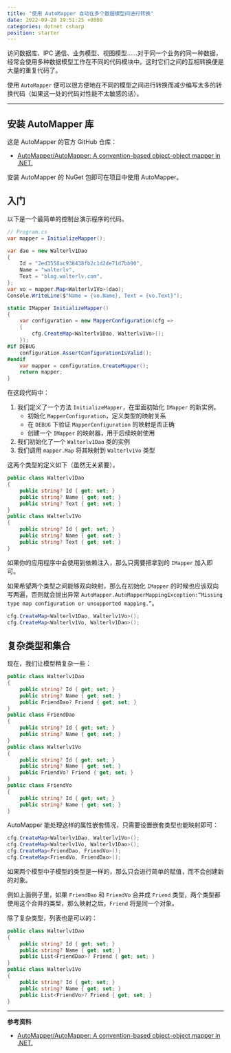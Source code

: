 ```yaml
---
title: "使用 AutoMapper 自动在多个数据模型间进行转换"
date: 2022-09-20 19:51:25 +0800
categories: dotnet csharp
position: starter
---
```


访问数据库、IPC 通信、业务模型、视图模型……对于同一个业务的同一种数据，经常会使用多种数据模型工作在不同的代码模块中。这时它们之间的互相转换便是大量的重复代码了。

使用 `AutoMapper` 便可以很方便地在不同的模型之间进行转换而减少编写太多的转换代码（如果这一处的代码对性能不太敏感的话）。

---

<div id="toc"></div>

## 安装 AutoMapper 库

这是 AutoMapper 的官方 GitHub 仓库：

- [AutoMapper/AutoMapper: A convention-based object-object mapper in .NET.](https://github.com/AutoMapper/AutoMapper)

安装 AutoMapper 的 NuGet 包即可在项目中使用 AutoMapper。

## 入门

以下是一个最简单的控制台演示程序的代码。

```csharp
// Program.cs
var mapper = InitializeMapper();

var dao = new Walterlv1Dao
{
    Id = "2ed3558ac938438fb2c1d2de71d7bb90",
    Name = "walterlv",
    Text = "blog.walterlv.com",
};
var vo = mapper.Map<Walterlv1Vo>(dao);
Console.WriteLine($"Name = {vo.Name}, Text = {vo.Text}");

static IMapper InitializeMapper()
{
    var configuration = new MapperConfiguration(cfg =>
    {
        cfg.CreateMap<Walterlv1Dao, Walterlv1Vo>();
    });
#if DEBUG
    configuration.AssertConfigurationIsValid();
#endif
    var mapper = configuration.CreateMapper();
    return mapper;
}
```

在这段代码中：

1. 我们定义了一个方法 `InitializeMapper`，在里面初始化 `IMapper` 的新实例。
    - 初始化 `MapperConfiguration`，定义类型的映射关系
    - 在 `DEBUG` 下验证 `MapperConfiguration` 的映射是否正确
    - 创建一个 `IMapper` 的映射器，用于后续映射使用
2. 我们初始化了一个 `Walterlv1Dao` 类的实例
3. 我们调用 `mapper.Map` 将其映射到 `Walterlv1Vo` 类型

这两个类型的定义如下（虽然无关紧要）。

```csharp
public class Walterlv1Dao
{
    public string? Id { get; set; }
    public string? Name { get; set; }
    public string? Text { get; set; }
}
public class Walterlv1Vo
{
    public string? Id { get; set; }
    public string? Name { get; set; }
    public string? Text { get; set; }
}
```

如果你的应用程序中会使用到依赖注入，那么只需要把拿到的 `IMapper` 加入即可。

如果希望两个类型之间能够双向映射，那么在初始化 `IMapper` 的时候也应该双向写两遍，否则就会抛出异常 `AutoMapper.AutoMapperMappingException:“Missing type map configuration or unsupported mapping.”`。

```csharp
cfg.CreateMap<Walterlv1Dao, Walterlv1Vo>();
cfg.CreateMap<Walterlv1Vo, Walterlv1Dao>();
```

## 复杂类型和集合

现在，我们让模型稍复杂一些：

```csharp
public class Walterlv1Dao
{
    public string? Id { get; set; }
    public string? Name { get; set; }
    public FriendDao? Friend { get; set; }
}
public class FriendDao
{
    public string? Id { get; set; }
    public string? Name { get; set; }
}
public class Walterlv1Vo
{
    public string? Id { get; set; }
    public string? Name { get; set; }
    public FriendVo? Friend { get; set; }
}
public class FriendVo
{
    public string? Id { get; set; }
    public string? Name { get; set; }
}
```

AutoMapper 能处理这样的属性嵌套情况，只需要设置嵌套类型也能映射即可：

```csharp
cfg.CreateMap<Walterlv1Dao, Walterlv1Vo>();
cfg.CreateMap<Walterlv1Vo, Walterlv1Dao>();
cfg.CreateMap<FriendDao, FriendVo>();
cfg.CreateMap<FriendVo, FriendDao>();
```

如果两个模型中子模型的类型是一样的，那么只会进行简单的赋值，而不会创建新的对象。

例如上面例子里，如果 `FriendDao` 和 `FriendVo` 合并成 `Friend` 类型，两个类型都使用这个合并的类型，那么映射之后，`Friend` 将是同一个对象。

除了复杂类型，列表也是可以的：

```csharp
public class Walterlv1Dao
{
    public string? Id { get; set; }
    public string? Name { get; set; }
    public List<FriendDao>? Friend { get; set; }
}
public class Walterlv1Vo
{
    public string? Id { get; set; }
    public string? Name { get; set; }
    public List<FriendVo>? Friend { get; set; }
}
```

---

**参考资料**

- [AutoMapper/AutoMapper: A convention-based object-object mapper in .NET.](https://github.com/AutoMapper/AutoMapper)

